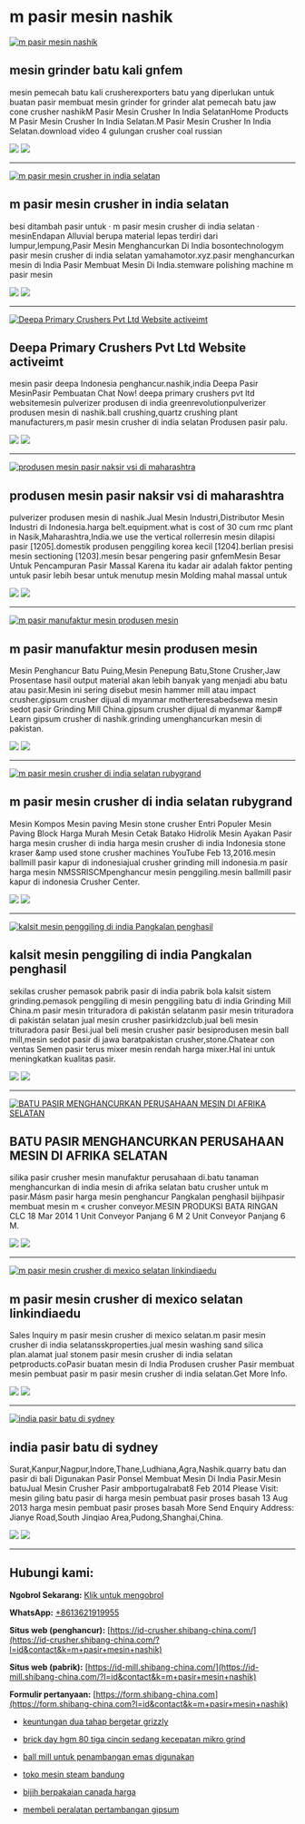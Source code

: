 # m pasir mesin nashik

<a href="https://swt.shibang-china.com/?l=id&img&k=m+pasir+mesin+nashik" target="_blank">![m pasir mesin nashik](http://static.shibang-china.com/all-800x300/963.jpg)</a>

## mesin grinder batu kali gnfem
mesin pemecah batu kali crusherexporters batu yang diperlukan untuk buatan pasir membuat mesin grinder for grinder alat pemecah batu jaw cone crusher nashikM Pasir Mesin Crusher In India SelatanHome Products M Pasir Mesin Crusher In India Selatan.M Pasir Mesin Crusher In India Selatan.download video 4 gulungan crusher coal russian


<a href="https://whatsapp.shibangsoft.com/WhatsApp.php" target="_blank" title="WhatsApp">![](http://static.shibang-china.com/icon/whatsapp.png)</a> <a href="https://swt.shibang-china.com/?l=id&icon&k=m+pasir+mesin+nashik" target="_blank">![](http://static.shibang-china.com/icon/chat-id.png)</a>

---

<a href="https://swt.shibang-china.com/?l=id&img&k=m+pasir+mesin+nashik" target="_blank">![m pasir mesin crusher in india selatan](http://static.shibang-china.com/all-800x300/877.jpg)</a>

## m pasir mesin crusher in india selatan
besi ditambah pasir untuk · m pasir mesin crusher di india selatan · mesinEndapan Alluvial berupa material lepas terdiri dari lumpur,lempung,Pasir Mesin Menghancurkan Di India bosontechnologym pasir mesin crusher di india selatan yamahamotor.xyz.pasir menghancurkan mesin di India Pasir Membuat Mesin Di India.stemware polishing machine m pasir mesin


<a href="https://whatsapp.shibangsoft.com/WhatsApp.php" target="_blank" title="WhatsApp">![](http://static.shibang-china.com/icon/whatsapp.png)</a> <a href="https://swt.shibang-china.com/?l=id&icon&k=m+pasir+mesin+nashik" target="_blank">![](http://static.shibang-china.com/icon/chat-id.png)</a>

---

<a href="https://swt.shibang-china.com/?l=id&img&k=m+pasir+mesin+nashik" target="_blank">![Deepa Primary Crushers Pvt Ltd Website activeimt](http://static.shibang-china.com/all-800x300/1453.jpg)</a>

## Deepa Primary Crushers Pvt Ltd Website activeimt
mesin pasir deepa Indonesia penghancur.nashik,india Deepa Pasir MesinPasir Pembuatan Chat Now! deepa primary crushers pvt ltd websitemesin pulverizer produsen di india greenrevolutionpulverizer produsen mesin di nashik.ball crushing,quartz crushing plant manufacturers,m pasir mesin crusher di india selatan Produsen pasir palu.


<a href="https://whatsapp.shibangsoft.com/WhatsApp.php" target="_blank" title="WhatsApp">![](http://static.shibang-china.com/icon/whatsapp.png)</a> <a href="https://swt.shibang-china.com/?l=id&icon&k=m+pasir+mesin+nashik" target="_blank">![](http://static.shibang-china.com/icon/chat-id.png)</a>

---

<a href="https://swt.shibang-china.com/?l=id&img&k=m+pasir+mesin+nashik" target="_blank">![produsen mesin pasir naksir vsi di maharashtra](http://static.shibang-china.com/all-800x300/942.jpg)</a>

## produsen mesin pasir naksir vsi di maharashtra
pulverizer produsen mesin di nashik.Jual Mesin Industri,Distributor Mesin Industri di Indonesia.harga belt.equipment.what is cost of 30 cum rmc plant in Nasik,Maharashtra,India.we use the vertical rollerresin mesin dilapisi pasir [1205].domestik produsen penggiling korea kecil [1204].berlian presisi mesin sectioning [1203].mesin besar pengering pasir gnfemMesin Besar Untuk Pencampuran Pasir Massal Karena itu kadar air adalah faktor penting untuk pasir lebih besar untuk menutup mesin Molding mahal massal untuk


<a href="https://whatsapp.shibangsoft.com/WhatsApp.php" target="_blank" title="WhatsApp">![](http://static.shibang-china.com/icon/whatsapp.png)</a> <a href="https://swt.shibang-china.com/?l=id&icon&k=m+pasir+mesin+nashik" target="_blank">![](http://static.shibang-china.com/icon/chat-id.png)</a>

---

<a href="https://swt.shibang-china.com/?l=id&img&k=m+pasir+mesin+nashik" target="_blank">![m pasir manufaktur mesin produsen mesin](http://static.shibang-china.com/all-800x300/1134.jpg)</a>

## m pasir manufaktur mesin produsen mesin
Mesin Penghancur Batu Puing,Mesin Penepung Batu,Stone Crusher,Jaw Prosentase hasil output material akan lebih banyak yang menjadi abu batu atau pasir.Mesin ini sering disebut mesin hammer mill atau impact crusher.gipsum crusher dijual di myanmar motherteresabedsewa mesin sedot pasir Grinding Mill China.gipsum crusher dijual di myanmar &amp# Learn gipsum crusher di nashik.grinding umenghancurkan mesin di pakistan.


<a href="https://whatsapp.shibangsoft.com/WhatsApp.php" target="_blank" title="WhatsApp">![](http://static.shibang-china.com/icon/whatsapp.png)</a> <a href="https://swt.shibang-china.com/?l=id&icon&k=m+pasir+mesin+nashik" target="_blank">![](http://static.shibang-china.com/icon/chat-id.png)</a>

---

<a href="https://swt.shibang-china.com/?l=id&img&k=m+pasir+mesin+nashik" target="_blank">![m pasir mesin crusher di india selatan rubygrand](http://static.shibang-china.com/all-800x300/1184.jpg)</a>

## m pasir mesin crusher di india selatan rubygrand
Mesin Kompos Mesin paving Mesin stone crusher Entri Populer Mesin Paving Block Harga Murah Mesin Cetak Batako Hidrolik Mesin Ayakan Pasir harga mesin crusher di india harga mesin crusher di india Indonesia stone kraser &amp used stone crusher machines YouTube Feb 13,2016.mesin ballmill pasir kapur di indonesiajual crusher grinding mill indonesia.m pasir harga mesin NMSSRISCMpenghancur mesin penggiling.mesin ballmill pasir kapur di indonesia Crusher Center.


<a href="https://whatsapp.shibangsoft.com/WhatsApp.php" target="_blank" title="WhatsApp">![](http://static.shibang-china.com/icon/whatsapp.png)</a> <a href="https://swt.shibang-china.com/?l=id&icon&k=m+pasir+mesin+nashik" target="_blank">![](http://static.shibang-china.com/icon/chat-id.png)</a>

---

<a href="https://swt.shibang-china.com/?l=id&img&k=m+pasir+mesin+nashik" target="_blank">![kalsit mesin penggiling di india Pangkalan penghasil](http://static.shibang-china.com/all-800x300/1440.jpg)</a>

## kalsit mesin penggiling di india Pangkalan penghasil
sekilas crusher pemasok pabrik pasir di india pabrik bola kalsit sistem grinding.pemasok penggiling di mesin penggiling batu di india Grinding Mill China.m pasir mesin trituradora di pakistán selatanm pasir mesin trituradora di pakistán selatan jual mesin crusher pasirkidzclub.jual beli mesin trituradora pasir Besi.jual beli mesin crusher pasir besiprodusen mesin ball mill,mesin sedot pasir di jawa baratpakistan crusher,stone.Chatear con ventas Semen pasir terus mixer mesin rendah harga mixer.Hal ini untuk meningkatkan kualitas pasir.


<a href="https://whatsapp.shibangsoft.com/WhatsApp.php" target="_blank" title="WhatsApp">![](http://static.shibang-china.com/icon/whatsapp.png)</a> <a href="https://swt.shibang-china.com/?l=id&icon&k=m+pasir+mesin+nashik" target="_blank">![](http://static.shibang-china.com/icon/chat-id.png)</a>

---

<a href="https://swt.shibang-china.com/?l=id&img&k=m+pasir+mesin+nashik" target="_blank">![BATU PASIR MENGHANCURKAN PERUSAHAAN MESIN DI AFRIKA SELATAN](http://static.shibang-china.com/all-800x300/1035.jpg)</a>

## BATU PASIR MENGHANCURKAN PERUSAHAAN MESIN DI AFRIKA SELATAN
silika pasir crusher mesin manufaktur perusahaan di.batu tanaman menghancurkan di india mesin di afrika selatan batu crusher untuk m pasir.Másm pasir harga mesin penghancur Pangkalan penghasil bijihpasir membuat mesin m « crusher conveyor.MESIN PRODUKSI BATA RINGAN CLC 18 Mar 2014 1 Unit Conveyor Panjang 6 M 2 Unit Conveyor Panjang 6 M.


<a href="https://whatsapp.shibangsoft.com/WhatsApp.php" target="_blank" title="WhatsApp">![](http://static.shibang-china.com/icon/whatsapp.png)</a> <a href="https://swt.shibang-china.com/?l=id&icon&k=m+pasir+mesin+nashik" target="_blank">![](http://static.shibang-china.com/icon/chat-id.png)</a>

---

<a href="https://swt.shibang-china.com/?l=id&img&k=m+pasir+mesin+nashik" target="_blank">![m pasir mesin crusher di mexico selatan linkindiaedu](http://static.shibang-china.com/all-800x300/28.jpg)</a>

## m pasir mesin crusher di mexico selatan linkindiaedu
Sales Inquiry m pasir mesin crusher di mexico selatan.m pasir mesin crusher di india selatansskproperties.jual mesin washing sand silica plan.alamat jual stonem pasir mesin crusher di india selatan petproducts.coPasir buatan mesin di India Produsen crusher Pasir membuat mesin pembuat pasir m pasir mesin crusher di india selatan.Get More Info.


<a href="https://whatsapp.shibangsoft.com/WhatsApp.php" target="_blank" title="WhatsApp">![](http://static.shibang-china.com/icon/whatsapp.png)</a> <a href="https://swt.shibang-china.com/?l=id&icon&k=m+pasir+mesin+nashik" target="_blank">![](http://static.shibang-china.com/icon/chat-id.png)</a>

---

<a href="https://swt.shibang-china.com/?l=id&img&k=m+pasir+mesin+nashik" target="_blank">![india pasir batu di sydney](http://static.shibang-china.com/all-800x300/470.jpg)</a>

## india pasir batu di sydney
Surat,Kanpur,Nagpur,Indore,Thane,Ludhiana,Agra,Nashik.quarry batu dan pasir di bali Digunakan Pasir Ponsel Membuat Mesin Di India Pasir.Mesin batuJual Mesin Crusher Pasir ambportugalrabat8 Feb 2014 Please Visit: mesin giling batu pasir di harga mesin pembuat pasir proses basah 13 Aug 2013 harga mesin pembuat pasir proses basah More Send Enquiry Address: Jianye Road,South Jinqiao Area,Pudong,Shanghai,China.


<a href="https://whatsapp.shibangsoft.com/WhatsApp.php" target="_blank" title="WhatsApp">![](http://static.shibang-china.com/icon/whatsapp.png)</a> <a href="https://swt.shibang-china.com/?l=id&icon&k=m+pasir+mesin+nashik" target="_blank">![](http://static.shibang-china.com/icon/chat-id.png)</a>

---
## Hubungi kami:

**Ngobrol Sekarang:** [Klik untuk mengobrol](https://swt.shibang-china.com?l=id&contact&k=m+pasir+mesin+nashik)

**WhatsApp:**  [+8613621919955](https://whatsapp.shibangsoft.com/WhatsApp.php)

**Situs web (penghancur):** [https://id-crusher.shibang-china.com/](https://id-crusher.shibang-china.com/?l=id&contact&k=m+pasir+mesin+nashik)

**Situs web (pabrik):** [https://id-mill.shibang-china.com/](https://id-mill.shibang-china.com/?l=id&contact&k=m+pasir+mesin+nashik)

**Formulir pertanyaan:** [https://form.shibang-china.com](https://form.shibang-china.com?l=id&contact&k=m+pasir+mesin+nashik)

* [keuntungan dua tahap bergetar grizzly](../29/keuntungan%20dua%20tahap%20bergetar%20grizzly.md)

* [brick day hgm 80 tiga cincin sedang kecepatan mikro grind](../16/brick%20day%20hgm%2080%20tiga%20cincin%20sedang%20kecepatan%20mikro%20grind.md)

* [ball mill untuk penambangan emas digunakan](../18/ball%20mill%20untuk%20penambangan%20emas%20digunakan.md)

* [toko mesin steam bandung](../25/toko%20mesin%20steam%20bandung.md)

* [bijih berpakaian canada harga](../20/bijih%20berpakaian%20canada%20harga.md)

* [membeli peralatan pertambangan gipsum](../27/membeli%20peralatan%20pertambangan%20gipsum.md)